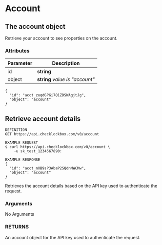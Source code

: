 # Account

## The account object

Retrieve your account to see properties on the account.

### Attributes

Parameter | Description
--------- | -----------
id | **string**
object | **string** *value is "account"*

```shell
{
  "id": "acct_zuqdGPGi7Q1ZDSWAgjtJg",
  "object": "account"
}
```

## Retrieve account details

```shell
DEFINITION
GET https://api.checklockbox.com/v0/account

EXAMPLE REQUEST
$ curl https://api.checklockbox.com/v0/account \
    -u sk_test_1234567890:

EXAMPLE RESPONSE
{
  "id": "acct_nXB9sP3AbaP2SQdnMWCMw",
  "object": "account"
}
```

Retrieves the account details based on the API key used to authenticate the request.

### Arguments

No Arguments

### RETURNS

An account object for the API key used to authenticate the request.
